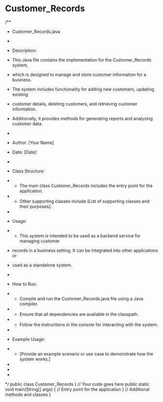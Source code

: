# Customer_Records

/**
 * Customer_Records.java
 *
 * Description:
 * This Java file contains the implementation for the Customer_Records system,
 * which is designed to manage and store customer information for a business.
 * The system includes functionality for adding new customers, updating existing
 * customer details, deleting customers, and retrieving customer information.
 * Additionally, it provides methods for generating reports and analyzing customer data.
 *
 * Author: [Your Name]

 * Date: [Date]
 *
 * Class Structure:
 * - The main class Customer_Records includes the entry point for the application.
 * - Other supporting classes include [List of supporting classes and their purposes].
 *
 * Usage:
 * - This system is intended to be used as a backend service for managing customer
 *   records in a business setting. It can be integrated into other applications or
 *   used as a standalone system.
 
 *
 * How to Run:
 * - Compile and run the Customer_Records.java file using a Java compiler.
 * - Ensure that all dependencies are available in the classpath.
 * - Follow the instructions in the console for interacting with the system.
 *
 * Example Usage:
 * - [Provide an example scenario or use case to demonstrate how the system works.]
 *
 *
 *

 */
public class Customer_Records {
    // Your code goes here
    public static void main(String[] args) {
        // Entry point for the application
    }
    // Additional methods and classes
}
